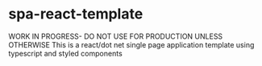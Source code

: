 # spa-react-template
WORK IN PROGRESS- DO NOT USE FOR PRODUCTION UNLESS OTHERWISE
This is a react/dot net single page application template using typescript and styled components

